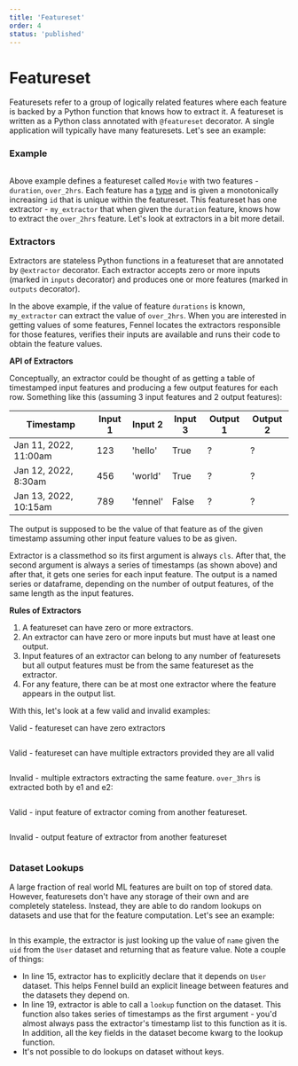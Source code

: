 ```yaml
---
title: 'Featureset'
order: 4
status: 'published'
---
```


# Featureset

Featuresets refer to a group of logically related features where each feature is
backed by a Python function that knows how to extract it. A featureset is written
as a Python class annotated with `@featureset` decorator. A single application
will typically have many featuresets. Let's see an example:

### Example

<pre snippet="featuresets/overview#featureset"></pre>


Above example defines a featureset called `Movie` with two features - `duration`,
`over_2hrs`. Each feature has a [type](/api-reference/data-types) and is given
a monotonically increasing `id` that is unique within the featureset. This
featureset has one extractor - `my_extractor` that when given the `duration`
feature, knows how to extract the `over_2hrs` feature. Let's look at extractors in
a bit more detail.


### Extractors

Extractors are stateless Python functions in a featureset that are annotated
by `@extractor` decorator. Each extractor accepts zero or more inputs
(marked in `inputs` decorator) and produces one or more features (marked in
`outputs` decorator).

In the above example, if the value of feature `durations` is known, `my_extractor`
can extract the value of `over_2hrs`. When you are interested in getting values of
some features, Fennel locates the extractors responsible for those features, verifies
their inputs are available and runs their code to obtain the feature values.

**API of Extractors**

Conceptually, an extractor could be thought of as getting a table of timestamped
input features and producing a few output features for each row. Something like
this (assuming 3 input features and 2 output features):

| Timestamp             | Input 1 | Input 2  | Input 3 | Output 1 | Output 2 |
| --------------------- | ------- | -------- | ------- | -------- | -------- |
| Jan 11, 2022, 11:00am | 123     | 'hello'  | True    | ?        | ?        |
| Jan 12, 2022, 8:30am  | 456     | 'world'  | True    | ?        | ?        |
| Jan 13, 2022, 10:15am | 789     | 'fennel' | False   | ?        | ?        |

The output is supposed to be the value of that feature as of the given timestamp
assuming other input feature values to be as given.

Extractor is a classmethod so its first argument is always `cls`. After that, the
second argument is always a series of timestamps (as shown above) and after that,
it gets one series for each input feature. The output is a named series or dataframe,
depending on the number of output features, of the same length as the input features.



**Rules of Extractors**

1. A featureset can have zero or more extractors.
2. An extractor can have zero or more inputs but must have at least one output.
3. Input features of an extractor can belong to any number of featuresets but all
   output features must be from the same featureset as the extractor.
4. For any feature, there can be at most one extractor where the feature
   appears in the output list.

With this, let's look at a few valid and invalid examples:

Valid - featureset can have zero extractors
<pre snippet="featuresets/overview#featureset_zero_extractors"></pre>

Valid - featureset can have multiple extractors provided they are all valid

<pre snippet="featuresets/overview#featureset_many_extractors"></pre>

Invalid - multiple extractors extracting the same feature. `over_3hrs` is
extracted both by e1 and e2:
<pre snippet="featuresets/overview#featureset_extractors_of_same_feature"></pre>

Valid - input feature of extractor coming from another featureset.
<pre snippet="featuresets/overview#remote_feature_as_input"></pre>

Invalid - output feature of extractor from another featureset
<pre snippet="featuresets/overview#remote_feature_as_output"></pre>


### Dataset Lookups

A large fraction of real world ML features are built on top of stored data.
However, featuresets don't have any storage of their own and are completely
stateless. Instead, they are able to do random lookups on datasets and use
that for the feature computation. Let's see an example:
<pre snippet="featuresets/reading_datasets#featuresets_reading_datasets"></pre>

In this example, the extractor is just looking up the value of `name` given the
`uid` from the `User` dataset and returning that as feature value. Note a couple
of things:
* In line 15, extractor has to explicitly declare that it depends on `User` dataset.
  This helps Fennel build an explicit lineage between features and the datasets they
  depend on.
* In line 19, extractor is able to call a `lookup` function on the dataset. This
 function also takes series of timestamps as the first argument - you'd almost always
 pass the extractor's timestamp list to this function as it is. In addition, all the
 key fields in the dataset become kwarg to the lookup function.
* It's not possible to do lookups on dataset without keys.
